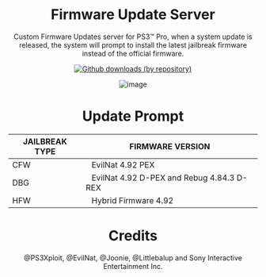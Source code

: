 <div align="center"> 

# Firmware Update Server
Custom Firmware Updates server for PS3™ Pro, when a system update is released, the system will prompt to install the latest jailbreak firmware instead of the official firmware.

[![Github downloads (by repository)](https://img.shields.io/github/downloads/PS3-Pro/Firmware-Updates/total.svg?style=social)](https://github.com/PS3-Pro/Firmware-Updates/releases)

![image](https://user-images.githubusercontent.com/74815634/149708912-5daab013-1c72-4cdb-892f-7370e1466fbf.png)

# Update Prompt
  
| JAILBREAK TYPE | FIRMWARE VERSION
|-----------|-------------------------
| CFW |⠀EvilNat 4.92 PEX
| DBG |⠀EvilNat 4.92 D-PEX and Rebug 4.84.3 D-REX
| HFW |⠀Hybrid Firmware 4.92

 
# Credits 
@PS3Xploit, @EvilNat, @Joonie, @Littlebalup and Sony Interactive Entertainment Inc.
</div>
